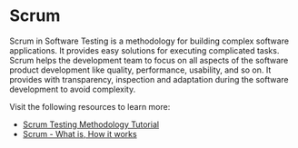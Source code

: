 # Scrum

Scrum in Software Testing is a methodology for building complex software applications. It provides easy solutions for executing complicated tasks. Scrum helps the development team to focus on all aspects of the software product development like quality, performance, usability, and so on. It provides with transparency, inspection and adaptation during the software development to avoid complexity.

Visit the following resources to learn more:

- [Scrum Testing Methodology Tutorial](https://www.guru99.com/scrum-testing-beginner-guide.html)
- [Scrum - What is, How it works](https://www.atlassian.com/agile/scrum)
